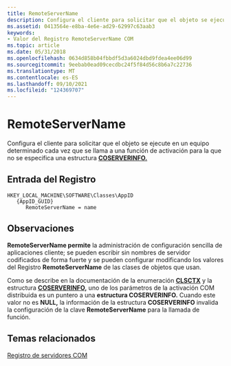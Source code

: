 ```yaml
---
title: RemoteServerName
description: Configura el cliente para solicitar que el objeto se ejecute en un equipo determinado cada vez que se llama a una función de activación para la que no se especifica una estructura COSERVERINFO.
ms.assetid: 0413564e-e8ba-4e6e-ad29-62997c63aab3
keywords:
- Valor del Registro RemoteServerName COM
ms.topic: article
ms.date: 05/31/2018
ms.openlocfilehash: 0634d858b04fbbdf5d3a6024dbd9fdea4ee06d99
ms.sourcegitcommit: 9eebab0ead09cecdbc24f5f84d56c8b6a7c22736
ms.translationtype: MT
ms.contentlocale: es-ES
ms.lasthandoff: 09/10/2021
ms.locfileid: "124369707"
---
```

# <a name="remoteservername"></a>RemoteServerName

Configura el cliente para solicitar que el objeto se ejecute en un equipo determinado cada vez que se llama a una función de activación para la que no se especifica una estructura [**COSERVERINFO.**](/windows/win32/api/objidlbase/ns-objidlbase-coserverinfo)

## <a name="registry-entry"></a>Entrada del Registro

```
HKEY_LOCAL_MACHINE\SOFTWARE\Classes\AppID
   {AppID_GUID}
      RemoteServerName = name
```

## <a name="remarks"></a>Observaciones

**RemoteServerName permite** la administración de configuración sencilla de aplicaciones cliente; se pueden escribir sin nombres de servidor codificados de forma fuerte y se pueden configurar modificando los valores del Registro **RemoteServerName** de las clases de objetos que usan.

Como se describe en la documentación de la enumeración [**CLSCTX**](/windows/win32/api/wtypesbase/ne-wtypesbase-clsctx) y la estructura [**COSERVERINFO,**](/windows/win32/api/objidlbase/ns-objidlbase-coserverinfo) uno de los parámetros de la activación COM distribuida es un puntero a una **estructura COSERVERINFO.** Cuando este valor no es **NULL,** la información de la estructura **COSERVERINFO** invalida la configuración de la clave **RemoteServerName** para la llamada de función.

## <a name="related-topics"></a>Temas relacionados

<dl> <dt>

[Registro de servidores COM](registering-com-servers.md)
</dt> </dl>

 

 